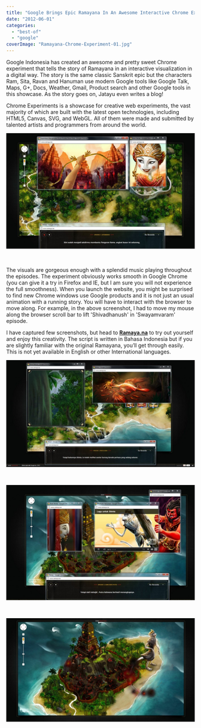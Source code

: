 ```yaml
---
title: "Google Brings Epic Ramayana In An Awesome Interactive Chrome Experiment"
date: "2012-06-01"
categories: 
  - "best-of"
  - "google"
coverImage: "Ramayana-Chrome-Experiment-01.jpg"
---
```


Google Indonesia has created an awesome and pretty sweet Chrome experiment that tells the story of Ramayana in an interactive visualization in a digital way. The story is the same classic Sanskrit epic but the characters Ram, Sita, Ravan and Hanuman use modern Google tools like Google Talk, Maps, G+, Docs, Weather, Gmail, Product search and other Google tools in this showcase. As the story goes on, Jatayu even writes a blog!

Chrome Experiments is a showcase for creative web experiments, the vast majority of which are built with the latest open technologies, including HTML5, Canvas, SVG, and WebGL. All of them were made and submitted by talented artists and programmers from around the world.

[![](images/Ramayana-Chrome-Experiment-01-1024x626.jpg "Ramayana Chrome Experiment 01")](http://iCosmoGeek.com/wp-content/uploads/2012/05/Ramayana-Chrome-Experiment-01.jpg)

 

The visuals are gorgeous enough with a splendid music playing throughout the episodes. The experiment obviously works smooth in Google Chrome (you can give it a try in Firefox and IE, but I am sure you will not experience the full smoothness). When you launch the website, you might be surprised to find new Chrome windows use Google products and it is not just an usual animation with a running story. You will have to interact with the browser to move along. For example, in the above screenshot, I had to move my mouse along the browser scroll bar to lift 'Shivadhanush' in 'Swayamvaram' episode.

I have captured few screenshots, but head to **[Ramaya.na](http://www.ramaya.na/)** to try out yourself and enjoy this creativity. The script is written in Bahasa Indonesia but if you are slightly familiar with the original Ramayana, you’ll get through easily. This is not yet available in English or other International languages.

[![](images/Ramayana-Chrome-Experiment-02-1024x578.jpg "Ramayana Chrome Experiment 02")](http://iCosmoGeek.com/wp-content/uploads/2012/05/Ramayana-Chrome-Experiment-02.jpg)

 

[![](images/Ramayana-Chrome-Experiment-03-1024x625.jpg "Ramayana Chrome Experiment 03")](http://iCosmoGeek.com/wp-content/uploads/2012/05/Ramayana-Chrome-Experiment-03.jpg)

 

[![](images/Ramayana-Chrome-Experiment-04-1024x560.jpg "Ramayana Chrome Experiment 04")](http://iCosmoGeek.com/wp-content/uploads/2012/05/Ramayana-Chrome-Experiment-04.jpg)
